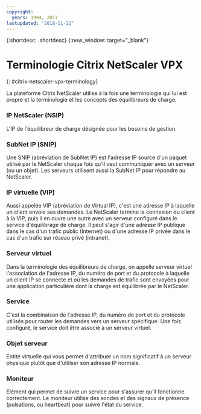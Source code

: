 ```yaml
---
copyright:
  years: 1994, 2017
lastupdated: "2018-11-12"
---
```


{:shortdesc: .shortdesc}
{:new_window: target="_blank"}

# Terminologie Citrix NetScaler VPX
{: #citrix-netscaler-vpx-terminology}

La plateforme Citrix NetScaler utilise à la fois une terminologie qui lui est propre et la terminologie et les concepts des équilibreurs de charge. 

### IP NetScaler (NSIP)

L'IP de l'équilibreur de charge désignée pour les besoins de gestion.

### SubNet IP (SNIP)

Une SNIP (abréviation de SubNet IP) est l'adresse IP source d'un paquet utilisé par le NetScaler chaque fois qu'il veut communiquer avec un serveur (ou un objet). Les serveurs utilisent aussi la SubNet IP pour répondre au NetScaler.

### IP virtuelle (VIP)

Aussi appelée VIP (abréviation de Virtual IP), c'est une adresse IP à laquelle un client envoie ses demandes. Le NetScaler termine la connexion du client à la VIP, puis il en ouvre une autre avec un serveur configuré dans le service d'équilibrage de charge.  Il peut s'agir d'une adresse IP publique dans le cas d'un trafic public (Internet) ou d'une adresse IP privée dans le cas d'un trafic sur réseau privé (intranet).

### Serveur virtuel

Dans la terminologie des équilibreurs de charge, on appelle serveur virtuel l'association de l'adresse IP, du numéro de port et du protocole à laquelle un client IP se connecte et où les demandes de trafic sont envoyées pour une application particulière dont la charge est équilibrée par le NetScaler.

### Service

C'est la combinaison de l'adresse IP, du numéro de port et du protocole utilisés pour router les demandes vers un serveur spécifique. Une fois configuré, le service doit être associé à un serveur virtuel.

### Objet serveur

Entité virtuelle qui vous permet d'attribuer un nom significatif à un serveur physique plutôt que d'utiliser son adresse IP normale.

### Moniteur

Elément qui permet de suivre un service pour s'assurer qu'il fonctionne correctement. Le moniteur utilise des sondes et des signaux de présence (pulsations, ou heartbeat) pour suivre l'état du service.
